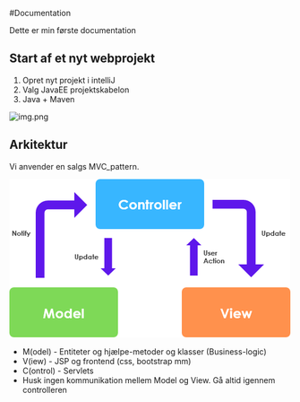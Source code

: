#Documentation

Dette er min første documentation

## Start af et nyt webprojekt

1. Opret nyt projekt i intelliJ
2. Valg JavaEE projektskabelon
3. Java + Maven

![img.png](img/img.png)

## Arkitektur
Vi anvender en salgs MVC_pattern.

![img_1.png](img1/img_1.png)
- M(odel) - Entiteter og hjælpe-metoder og klasser (Business-logic)
- V(iew) - JSP og frontend (css, bootstrap mm)
- C(ontrol) - Servlets
- Husk ingen kommunikation mellem Model og View. Gå altid igennem controlleren